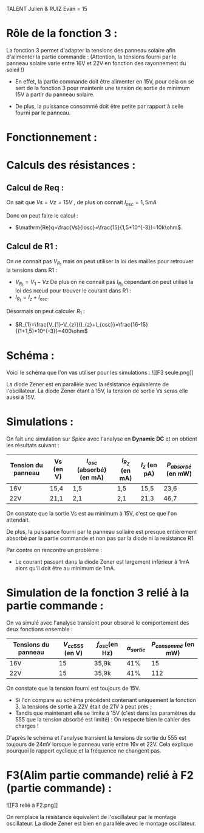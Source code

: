 TALENT Julien & RUIZ Evan = 15

# Rôle de la fonction 3 :
La fonction 3 permet d'adapter la tensions des panneau solaire afin d'alimenter la partie commande :
(Attention, la tensions fourni par le panneau solaire varie entre 16V et 22V en fonction des rayonnement du soleil !)
- En effet, la partie commande doit être alimenter en 15V, pour cela on se sert de la fonction 3 pour maintenir une tension de sortie de minimum 15V à partir du panneau solaire. 

- De plus, la puissance consommé doit être petite par rapport à celle fourni par le panneau.

# Fonctionnement :


# Calculs des résistances :

## Calcul de Req :

On sait que $Vs=Vz=15V$ , de plus on connait $I_{osc}=1,5mA$

Donc on peut faire le calcul : 
- $\mathrm{Re}q=\frac{Vs}{Iosc}=\frac{15}{1,5*10^{-3}}=10k\ohm$.

## Calcul de R1 :

On ne connait pas $V_{R_{1}}$ mais on peut utiliser la loi des mailles pour retrouver la tensions dans R1 :
- $V_{R_{1}}=V_{1}-Vz$
De plus on ne connait pas $I_{R_{1}}$ cependant on peut utilisé la loi des nœud pour trouver le courant dans R1 : 
- $I_{R_{1}}=I_{z}+I_{osc}$.

Désormais on peut calculer $R_{1}$ :
- $R_{1}=\frac{V_{1}-V_{z}}{I_{z}+I_{osc}}=\frac{16-15}{(1+1,5)*10^{-3}}=400\ohm$ 

# Schéma :

Voici le schéma que l'on vas utiliser pour les simulations :
![[F3 seule.png]]

La diode Zener est en parallèle avec la résistance équivalente de l'oscillateur. La diode Zener étant à 15V, la tension de sortie Vs seras elle aussi à 15V.

# Simulations :

On fait une simulation sur *Spice* avec l'analyse en **Dynamic DC** et on obtient les résultats suivant :

| Tension du panneau | Vs (en V) | $I_{osc}$ (absorbé) (en mA) | $I_{R_{Z}}$ (en mA) | $I_{z}$ (en pA) | $P_{absorbé}$ (en mW) |
| ------------------ | --------- | --------------------------- | ------------------- | --------------- | --------------------- |
| 16V                | 15,4      | 1,5                         | 1,5                 | 15,5            | 23,6                  |
| 22V                | 21,1      | 2,1                         | 2,1                 | 21,3            | 46,7                  |
On constate que la sortie Vs est au minimum à 15V, c'est ce que l'on attendait.

De plus, la puissance fourni par le panneau sollaire est presque entièrement absorbé par la partie commande et non pas par la diode ni la resistance R1.

Par contre on rencontre un problème :
- Le courant passant dans la diode Zener est largement inférieur à 1mA alors qu'il doit être au minimum de 1mA.

# Simulation de la fonction 3 relié à la partie commande :

On va simulé avec l'analyse transient pour observé le comportement des deux fonctions ensemble :

| Tensions du panneau | $V_{cc555}$ (en V) | $f_{osc}$(en Hz) | $\alpha_{sortie}$ | $P_{consommé}$ (en mW) |
| ------------------- | ------------------ | ---------------- | ----------------- | ---------------------- |
| 16V                 | 15                 | 35,9k            | 41%               | 15                     |
| 22V                 | 15                 | 35,9k            | 41%               | 112                    |
On constate que la tension fourni est toujours de 15V. 
- Si l'on compare au schéma précédent contenant uniquement la fonction 3, la tensions de sortie à 22V était de 21V à peut près ; 
- Tandis que maintenant elle se limite à 15V (c'est dans les paramètres du 555 que la tension absorbé est limité) : 
On respecte bien le cahier des charges !

D'après le schéma et l'analyse transient la tensions de sortie du 555 est toujours de 24mV lorsque le panneau varie entre 16v et 22V. Cela explique pourquoi le rapport cyclique et la fréquence ne changent pas.






# F3(Alim partie commande) relié à F2 (partie commande) :
![[F3 relié à F2.png]]

On remplace la résistance équivalent de l'oscillateur par le montage oscillateur. La diode Zener est bien en parallèle avec le montage oscillateur.
